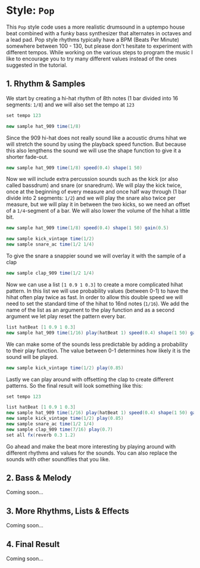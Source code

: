 
# Style: `Pop`

This `Pop` style code uses a more realistic drumsound in a uptempo house beat combined with a funky bass synthesizer that alternates in octaves and a lead pad. Pop style rhythms typically have a BPM (Beats Per Minute) somewhere between 100 - 130, but please don't hesitate to experiment with different tempos. While working on the various steps to program the music I like to encourage you to try many different values instead of the ones suggested in the tutorial.

## 1. Rhythm & Samples

We start by creating a hi-hat rhythm of 8th notes (1 bar divided into 16 segments: `1/8`) and we will also set the tempo at `123`

```java
set tempo 123

new sample hat_909 time(1/8)
```

Since the 909 hi-hat does not really sound like a acoustic drums hihat we will stretch the sound by using the playback speed function. But because this also lengthens the sound we will use the shape function to give it a shorter fade-out.

```java
new sample hat_909 time(1/8) speed(0.4) shape(1 50)
```

Now we will include extra percussion sounds such as the kick (or also called bassdrum) and snare (or snaredrum). We will play the kick twice, once at the beginning of every measure and once half way through (1 bar divide into 2 segments: `1/2`) and we will play the snare also twice per measure, but we will play it in between the two kicks, so we need an offset of a `1/4`-segment of a bar. We will also lower the volume of the hihat a little bit.

```java
new sample hat_909 time(1/8) speed(0.4) shape(1 50) gain(0.5)

new sample kick_vintage time(1/2)
new sample snare_ac time(1/2 1/4)
```

To give the snare a snappier sound we will overlay it with the sample of a clap

```java
new sample clap_909 time(1/2 1/4)
```

Now we can use a list `[1 0.9 1 0.3]` to create a more complicated hihat pattern. In this list we will use probability values (between 0-1) to have the hihat often play twice as fast. In order to allow this double speed we will need to set the standard time of the hihat to 16nd notes (`1/16`). We add the name of the list as an argument to the play function and as a second argument we let play reset the pattern every bar. 

```java
list hatBeat [1 0.9 1 0.3]
new sample hat_909 time(1/16) play(hatBeat 1) speed(0.4) shape(1 50) gain(0.5)
```

We can make some of the sounds less predictable by adding a probability to their play function. The value between 0-1 determines how likely it is the sound will be played. 

```java
new sample kick_vintage time(1/2) play(0.85)
```

Lastly we can play around with offsetting the clap to create different patterns. So the final result will look something like this:

```java
set tempo 123

list hatBeat [1 0.9 1 0.3]
new sample hat_909 time(1/16) play(hatBeat 1) speed(0.4) shape(1 50) gain(0.5)
new sample kick_vintage time(1/2) play(0.85)
new sample snare_ac time(1/2 1/4)
new sample clap_909 time(7/16) play(0.7)
set all fx(reverb 0.3 1.2)
```

Go ahead and make the beat more interesting by playing around with different rhythms and values for the sounds. You can also replace the sounds with other soundfiles that you like.

## 2. Bass & Melody

Coming soon...

## 3. More Rhythms, Lists & Effects

Coming soon...

## 4. Final Result

Coming soon...
